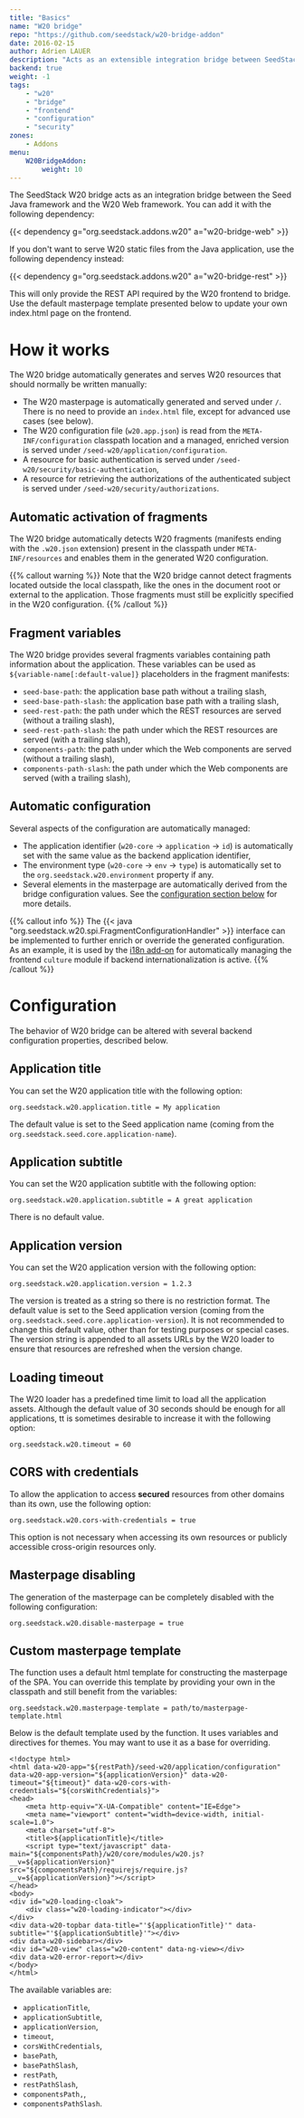 ```yaml
---
title: "Basics"
name: "W20 bridge"
repo: "https://github.com/seedstack/w20-bridge-addon"
date: 2016-02-15
author: Adrien LAUER
description: "Acts as an extensible integration bridge between SeedStack Java and Web frameworks."
backend: true
weight: -1
tags:
    - "w20"
    - "bridge"
    - "frontend"
    - "configuration"
    - "security"
zones:
    - Addons
menu:
    W20BridgeAddon:
        weight: 10
---
```


The SeedStack W20 bridge acts as an integration bridge between the Seed Java framework and the W20 Web framework. You can
add it with the following dependency:

{{< dependency g="org.seedstack.addons.w20" a="w20-bridge-web" >}}

If you don't want to serve W20 static files from the Java application, use the following dependency instead:

{{< dependency g="org.seedstack.addons.w20" a="w20-bridge-rest" >}}

This will only provide the REST API required by the W20 frontend to bridge. Use the default masterpage template presented below to update your own index.html page on the frontend.

# How it works

The W20 bridge automatically generates and serves W20 resources that should normally be written manually:

* The W20 masterpage is automatically generated and served under `/`. There is no need to provide an `index.html` file,
except for advanced use cases (see below).
* The W20 configuration file (`w20.app.json`) is read from the `META-INF/configuration` classpath location and a managed,
enriched version is served under `/seed-w20/application/configuration`.
* A resource for basic authentication is served under `/seed-w20/security/basic-authentication`,
* A resource for retrieving the authorizations of the authenticated subject is served under `/seed-w20/security/authorizations`.

## Automatic activation of fragments

The W20 bridge automatically detects W20 fragments (manifests ending with the `.w20.json` extension) present in the classpath
under `META-INF/resources` and enables them in the generated W20 configuration.

{{% callout warning %}}
Note that the W20 bridge cannot detect fragments located outside the local classpath, like the ones in the document root
or external to the application. Those fragments must still be explicitly specified in the W20 configuration.
{{% /callout %}}

## Fragment variables

The W20 bridge provides several fragments variables containing path information about the application. These variables
can be used as `${variable-name[:default-value]}` placeholders in the fragment manifests:

* `seed-base-path`: the application base path without a trailing slash,
* `seed-base-path-slash`: the application base path with a trailing slash,
* `seed-rest-path`: the path under which the REST resources are served (without a trailing slash),
* `seed-rest-path-slash`: the path under which the REST resources are served (with a trailing slash),
* `components-path`: the path under which the Web components are served (without a trailing slash),
* `components-path-slash`: the path under which the Web components are served (with a trailing slash),

## Automatic configuration

Several aspects of the configuration are automatically managed:

* The application identifier (`w20-core` -> `application` -> `id`) is automatically set with the same value as the backend
application identifier,
* The environment type (`w20-core` -> `env` -> `type`) is automatically set to the `org.seedstack.w20.environment` property
if any.
* Several elements in the masterpage are automatically derived from the bridge configuration values. See the [configuration
section below](#configuration) for more details.

{{% callout info %}}
The {{< java "org.seedstack.w20.spi.FragmentConfigurationHandler" >}} interface can be implemented to further enrich or
override the generated configuration. As an example, it is used by the [i18n add-on](../i18n) for automatically managing
the frontend `culture` module if backend internationalization is active.
{{% /callout %}}


# Configuration

The behavior of W20 bridge can be altered with several backend configuration properties, described below.

## Application title

You can set the W20 application title with the following option:

    org.seedstack.w20.application.title = My application

The default value is set to the Seed application name (coming from the `org.seedstack.seed.core.application-name`).

## Application subtitle

You can set the W20 application subtitle with the following option:

    org.seedstack.w20.application.subtitle = A great application

There is no default value.

## Application version

You can set the W20 application version with the following option:

    org.seedstack.w20.application.version = 1.2.3

The version is treated as a string so there is no restriction format. The default value is set to the Seed application
version (coming from the `org.seedstack.seed.core.application-version`). It is not recommended to change this default
value, other than for testing purposes or special cases. The version string is appended to all assets URLs by the
W20 loader to ensure that resources are refreshed when the version change.

## Loading timeout

The W20 loader has a predefined time limit to load all the application assets. Although the default value of 30 seconds
should be enough for all applications, tt is sometimes desirable to increase it with the following option:

    org.seedstack.w20.timeout = 60

## CORS with credentials

To allow the application to access **secured** resources from other domains than its own, use the following option:

    org.seedstack.w20.cors-with-credentials = true

This option is not necessary when accessing its own resources or publicly accessible cross-origin resources only.

## Masterpage disabling

The generation of the masterpage can be completely disabled with the following configuration:

    org.seedstack.w20.disable-masterpage = true

## Custom masterpage template

The function uses a default html template for constructing the masterpage of the SPA. You can override this template by
providing your own in the classpath and still benefit from the variables:

    org.seedstack.w20.masterpage-template = path/to/masterpage-template.html

Below is the default template used by the function. It uses variables and directives for themes. You may want to use it
as a base for overriding.

    <!doctype html>
    <html data-w20-app="${restPath}/seed-w20/application/configuration" data-w20-app-version="${applicationVersion}" data-w20-timeout="${timeout}" data-w20-cors-with-credentials="${corsWithCredentials}">
    <head>
        <meta http-equiv="X-UA-Compatible" content="IE=Edge">
        <meta name="viewport" content="width=device-width, initial-scale=1.0">
        <meta charset="utf-8">
        <title>${applicationTitle}</title>
        <script type="text/javascript" data-main="${componentsPath}/w20/core/modules/w20.js?__v=${applicationVersion}" src="${componentsPath}/requirejs/require.js?__v=${applicationVersion}"></script>
    </head>
    <body>
    <div id="w20-loading-cloak">
        <div class="w20-loading-indicator"></div>
    </div>
    <div data-w20-topbar data-title="'${applicationTitle}'" data-subtitle="'${applicationSubtitle}'"></div>
    <div data-w20-sidebar></div>
    <div id="w20-view" class="w20-content" data-ng-view></div>
    <div data-w20-error-report></div>
    </body>
    </html>

The available variables are:

* `applicationTitle`,
* `applicationSubtitle`,
* `applicationVersion`,
* `timeout`,
* `corsWithCredentials`,
* `basePath`,
* `basePathSlash`,
* `restPath`,
* `restPathSlash`,
* `componentsPath,`,
* `componentsPathSlash`.
